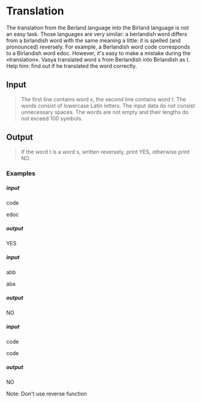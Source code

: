 # Translation
The translation from the Berland language into the Birland language is not an easy task. Those languages are very similar: a berlandish word differs from a birlandish word with the same meaning a little: it is spelled (and pronounced) reversely. For example, a Berlandish word code corresponds to a Birlandish word edoc. However, it's easy to make a mistake during the «translation». Vasya translated word s from Berlandish into Birlandish as t. Help him: find out if he translated the word correctly.

## Input
> The first line contains word s, the second line contains word t. The words consist of lowercase Latin letters. The input data do not consist unnecessary spaces. The words are not empty and their lengths do not exceed 100 symbols.

## Output
> If the word t is a word s, written reversely, print YES, otherwise print NO.

### Examples
##### input
code

edoc
##### output
YES

##### input
abb

aba
##### output
NO

##### input
code

code
##### output
NO

Note: Don't use reverse function
